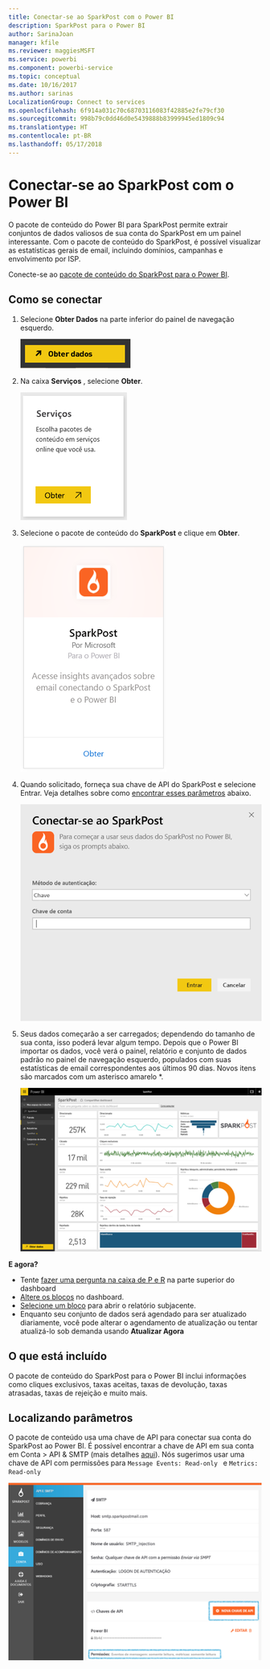 ```yaml
---
title: Conectar-se ao SparkPost com o Power BI
description: SparkPost para o Power BI
author: SarinaJoan
manager: kfile
ms.reviewer: maggiesMSFT
ms.service: powerbi
ms.component: powerbi-service
ms.topic: conceptual
ms.date: 10/16/2017
ms.author: sarinas
LocalizationGroup: Connect to services
ms.openlocfilehash: 6f914a031c70c68703116083f42885e2fe79cf30
ms.sourcegitcommit: 998b79c0dd46d0e5439888b83999945ed1809c94
ms.translationtype: HT
ms.contentlocale: pt-BR
ms.lasthandoff: 05/17/2018
---
```

# <a name="connect-to-sparkpost-with-power-bi"></a>Conectar-se ao SparkPost com o Power BI
O pacote de conteúdo do Power BI para SparkPost permite extrair conjuntos de dados valiosos de sua conta do SparkPost em um painel interessante. Com o pacote de conteúdo do SparkPost, é possível visualizar as estatísticas gerais de email, incluindo domínios, campanhas e envolvimento por ISP.

Conecte-se ao [pacote de conteúdo do SparkPost para o Power BI](https://app.powerbi.com/getdata/services/spark-post).

## <a name="how-to-connect"></a>Como se conectar
1. Selecione **Obter Dados** na parte inferior do painel de navegação esquerdo.
   
   ![](media/service-connect-to-sparkpost/getdata.png)
2. Na caixa **Serviços** , selecione **Obter**.
   
   ![](media/service-connect-to-sparkpost/services.png)
3. Selecione o pacote de conteúdo do **SparkPost** e clique em **Obter**. 
   
   ![](media/service-connect-to-sparkpost/sparkpost.png)
4. Quando solicitado, forneça sua chave de API do SparkPost e selecione Entrar. Veja detalhes sobre como [encontrar esses parâmetros](#FindingParams) abaixo.
   
   ![](media/service-connect-to-sparkpost/creds.png)
5. Seus dados começarão a ser carregados; dependendo do tamanho de sua conta, isso poderá levar algum tempo. Depois que o Power BI importar os dados, você verá o painel, relatório e conjunto de dados padrão no painel de navegação esquerdo, populados com suas estatísticas de email correspondentes aos últimos 90 dias. Novos itens são marcados com um asterisco amarelo \*.
   
   ![](media/service-connect-to-sparkpost/dashboard.png)

**E agora?**

* Tente [fazer uma pergunta na caixa de P e R](power-bi-q-and-a.md) na parte superior do dashboard
* [Altere os blocos](service-dashboard-edit-tile.md) no dashboard.
* [Selecione um bloco](service-dashboard-tiles.md) para abrir o relatório subjacente.
* Enquanto seu conjunto de dados será agendado para ser atualizado diariamente, você pode alterar o agendamento de atualização ou tentar atualizá-lo sob demanda usando **Atualizar Agora**

## <a name="whats-included"></a>O que está incluído
O pacote de conteúdo do SparkPost para o Power BI inclui informações como cliques exclusivos, taxas aceitas, taxas de devolução, taxas atrasadas, taxas de rejeição e muito mais.

<a name="FindingParams"></a>

## <a name="finding-parameters"></a>Localizando parâmetros
O pacote de conteúdo usa uma chave de API para conectar sua conta do SparkPost ao Power BI. É possível encontrar a chave de API em sua conta em Conta \> API & SMTP (mais detalhes [aqui](https://support.sparkpost.com/customer/portal/articles/1933377-create-api-keys)). Nós sugerimos usar uma chave de API com permissões para `Message Events: Read-only ` e `Metrics: Read-only`

![](media/service-connect-to-sparkpost/sparkpost1.png)


